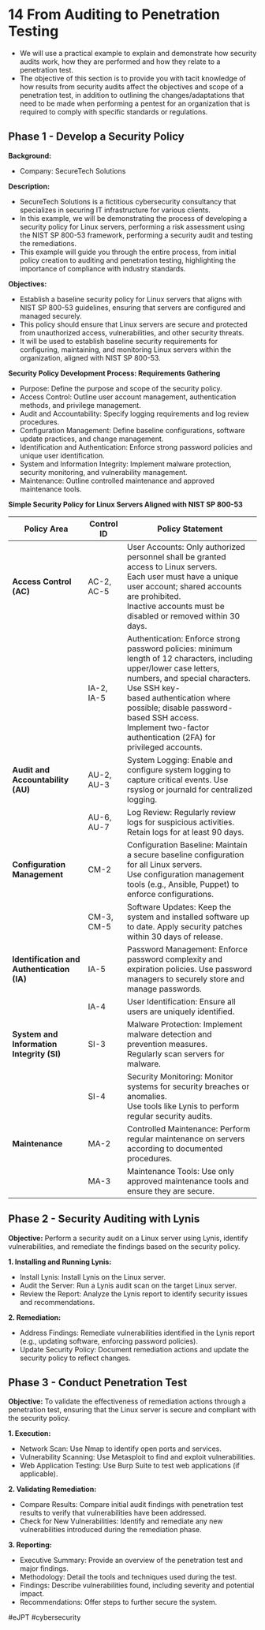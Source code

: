 # 14 From Auditing to Penetration Testing

- We will use a practical example to explain and demonstrate how security audits work, how they are performed and how they relate to a penetration test.
- The objective of this section is to provide you with tacit knowledge of how results from security audits affect the objectives and scope of a penetration test, in addition to outlining the changes/adaptations that need to be made when performing a pentest for an organization that is required to comply with specific standards or regulations.

## Phase 1 - Develop a Security Policy

**Background:**
- Company: SecureTech Solutions

**Description:**
- SecureTech Solutions is a fictitious cybersecurity consultancy that specializes in securing IT infrastructure for various clients.
- In this example, we will be demonstrating the process of developing a security policy for Linux servers, performing a risk assessment using the NIST SP 800-53 framework, performing a security audit and testing the remediations.
- This example will guide you through the entire process, from initial policy creation to auditing and penetration testing, highlighting the importance of compliance with industry standards.

**Objectives:**
- Establish a baseline security policy for Linux servers that aligns with NIST SP 800-53 guidelines, ensuring that servers are configured and managed securely.
- This policy should ensure that Linux servers are secure and protected from unauthorized access, vulnerabilities, and other security threats.
- It will be used to establish baseline security requirements for configuring, maintaining, and monitoring Linux servers within the organization, aligned with NIST SP 800-53.

**Security Policy Development Process: Requirements Gathering**
- Purpose: Define the purpose and scope of the security policy.
- Access Control: Outline user account management, authentication methods, and privilege management.
- Audit and Accountability: Specify logging requirements and log review procedures.
- Configuration Management: Define baseline configurations, software update practices, and change management.
- Identification and Authentication: Enforce strong password policies and unique user identification.
- System and Information Integrity: Implement malware protection, security monitoring, and vulnerability management.
- Maintenance: Outline controlled maintenance and approved maintenance tools.

**Simple Security Policy for Linux Servers Aligned with NIST SP 800-53**

| Policy Area                                | Control ID | Policy Statement                                                                                                                                                                                                                                                                                                      |
| ------------------------------------------ | ---------- | --------------------------------------------------------------------------------------------------------------------------------------------------------------------------------------------------------------------------------------------------------------------------------------------------------------------- |
| **Access Control (AC)**                    | AC-2, AC-5 | User Accounts: Only authorized personnel shall be granted access to Linux servers.<br>Each user must have a unique user account; shared accounts are prohibited.<br>Inactive accounts must be disabled or removed within 30 days.                                                                                     |
|                                            | IA-2, IA-5 | Authentication: Enforce strong password policies: minimum length of 12 characters, including upper/lower case letters, numbers, and special characters. Use SSH key-<br>based authentication where possible; disable password-based SSH access.<br>Implement two-factor authentication (2FA) for privileged accounts. |
| **Audit and Accountability (AU)**          | AU-2, AU-3 | System Logging: Enable and configure system logging to capture critical events. Use rsyslog or journald for centralized logging.                                                                                                                                                                                      |
|                                            | AU-6, AU-7 | Log Review: Regularly review logs for suspicious activities. Retain logs for at least 90 days.                                                                                                                                                                                                                        |
| **Configuration Management**               | CM-2       | Configuration Baseline: Maintain a secure baseline configuration for all Linux servers.<br>Use configuration management tools (e.g., Ansible, Puppet) to enforce configurations.                                                                                                                                      |
|                                            | CM-3, CM-5 | Software Updates: Keep the system and installed software up to date. Apply security patches within 30 days of release.                                                                                                                                                                                                |
| **Identification and Authentication (IA)** | IA-5       | Password Management: Enforce password complexity and expiration policies. Use password managers to securely store and manage passwords.                                                                                                                                                                               |
|                                            | IA-4       | User Identification: Ensure all users are uniquely identified.                                                                                                                                                                                                                                                        |
| **System and Information Integrity (SI)**  | SI-3       | Malware Protection: Implement malware detection and prevention measures.<br>Regularly scan servers for malware.                                                                                                                                                                                                       |
|                                            | SI-4       | Security Monitoring: Monitor systems for security breaches or anomalies.<br>Use tools like Lynis to perform regular security audits.                                                                                                                                                                                  |
| **Maintenance**                            | MA-2       | Controlled Maintenance: Perform regular maintenance on servers according to documented procedures.                                                                                                                                                                                                                    |
|                                            | MA-3       | Maintenance Tools: Use only approved maintenance tools and ensure they are secure.                                                                                                                                                                                                                                    |

## Phase 2 - Security Auditing with Lynis

**Objective:**
Perform a security audit on a Linux server using Lynis, identify vulnerabilities, and remediate the findings based on the security policy.

**1. Installing and Running Lynis:**
- Install Lynis: Install Lynis on the Linux server.
- Audit the Server: Run a Lynis audit scan on the target Linux server.
- Review the Report: Analyze the Lynis report to identify security issues and recommendations.

**2. Remediation:**
- Address Findings: Remediate vulnerabilities identified in the Lynis report (e.g., updating software, enforcing password policies).
- Update Security Policy: Document remediation actions and update the security policy to reflect changes.

## Phase 3 - Conduct Penetration Test

**Objective:** 
To validate the effectiveness of remediation actions through a penetration test, ensuring that the Linux server is secure and compliant with the security policy.

**1. Execution:**
- Network Scan: Use Nmap to identify open ports and services.
- Vulnerability Scanning: Use Metasploit to find and exploit vulnerabilities.
- Web Application Testing: Use Burp Suite to test web applications (if applicable).

**2. Validating Remediation:**
- Compare Results: Compare initial audit findings with penetration test results to verify that vulnerabilities have been addressed.
- Check for New Vulnerabilities: Identify and remediate any new vulnerabilities introduced during the remediation phase.

**3. Reporting:**
- Executive Summary: Provide an overview of the penetration test and major findings.
- Methodology: Detail the tools and techniques used during the test.
- Findings: Describe vulnerabilities found, including severity and potential impact.
- Recommendations: Offer steps to further secure the system.

#eJPT #cybersecurity 